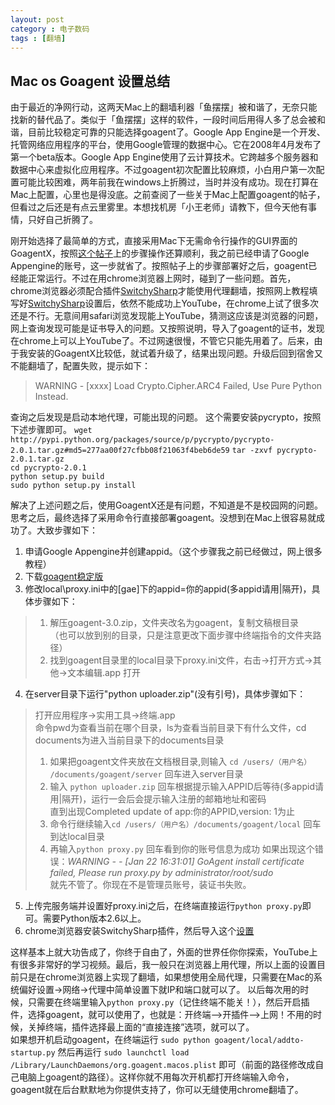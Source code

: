 ```yaml
---
layout: post
category : 电子数码
tags : [翻墙]
---
```


## Mac os Goagent 设置总结

由于最近的净网行动，这两天Mac上的翻墙利器「鱼摆摆」被和谐了，无奈只能找新的替代品了。类似于「鱼摆摆」这样的软件，一段时间后用得人多了总会被和谐，目前比较稳定可靠的只能选择goagent了。Google App Engine是一个开发、托管网络应用程序的平台，使用Google管理的数据中心。它在2008年4月发布了第一个beta版本。Google App Engine使用了云计算技术。它跨越多个服务器和数据中心来虚拟化应用程序。不过goagent初次配置比较麻烦，小白用户第一次配置可能比较困难，两年前我在windows上折腾过，当时并没有成功。现在打算在Mac上配置，心里也是得没底。之前查阅了一些关于Mac上配置goagent的帖子，但看过之后还是有点云里雾里。本想找机房「小王老师」请教下，但今天他有事情，只好自己折腾了。

刚开始选择了最简单的方式，直接采用Mac下无需命令行操作的GUI界面的GoagentX，按照[这个帖子](http://iaiai.iteye.com/blog/1608369)上的步骤操作还算顺利，我之前已经申请了Google Appengine的账号，这一步就省了。按照帖子上的步骤部署好之后，goagent已经能正常运行。不过在用chrome浏览器上网时，碰到了一些问题。首先，chrome浏览器必须配合插件[SwitchySharp](https://code.google.com/p/switchysharp/)才能使用代理翻墙，按照网上教程填写好[SwitchySharp](https://code.google.com/p/switchysharp/)设置后，依然不能成功上YouTube，在chrome上试了很多次还是不行。无意间用safari浏览发现能上YouTube，猜测这应该是浏览器的问题，网上查询发现可能是证书导入的问题。又按照说明，导入了goagent的证书，发现在chrome上可以上YouTube了。不过网速很慢，不管它只能先用着了。后来，由于我安装的GoagentX比较低，就试着升级了，结果出现问题。升级后回到宿舍又不能翻墙了，配置失败，提示如下：
> WARNING - [xxxx] Load Crypto.Cipher.ARC4 Failed, Use Pure Python Instead.

查询之后发现是启动本地代理，可能出现的问题。
这个需要安装pycrypto，按照下述步骤即可。
`wget http://pypi.python.org/packages/source/p/pycrypto/pycrypto-2.0.1.tar.gz#md5=277aa00f27cfbb08f21063f4beb6de59`
`tar -zxvf pycrypto-2.0.1.tar.gz`	
`cd pycrypto-2.0.1`		
`python setup.py build`		
`sudo python setup.py install`

解决了上述问题之后，使用GoagentX还是有问题，不知道是不是校园网的问题。思考之后，最终选择了采用命令行直接部署goagent。没想到在Mac上很容易就成功了。大致步骤如下：

1. 申请Google Appengine并创建appid。（这个步骤我之前已经做过，网上很多教程）	
2. 下载[goagent稳定版]( http://code.google.com/p/goagent/)  	
3.  修改local\proxy.ini中的[gae]下的appid=你的appid(多appid请用|隔开)，具体步骤如下：
> 1) 解压goagent-3.0.zip，文件夹改名为goagent，复制文稿根目录	
> （也可以放到别的目录，只是注意更改下面步骤中终端指令的文件夹路径）	
> 2) 找到goagent目录里的local目录下proxy.ini文件，右击->打开方式->其他->文本编辑.app 打开
	
4.  在server目录下运行"python uploader.zip"(没有引号)，具体步骤如下：
> 打开应用程序->实用工具->终端.app	
> 命令pwd为查看当前在哪个目录，ls为查看当前目录下有什么文件，cd documents为进入当前目录下的documents目录	
> 1) 如果把goagent文件夹放在文档根目录,则输入 `cd /users/（用户名） /documents/goagent/server` 回车进入server目录	
> 2) 输入 `python uploader.zip` 回车根据提示输入APPID后等待(多appid请用|隔开)，运行一会后会提示输入注册的邮箱地址和密码	
> 直到出现Completed update of app:你的APPID,version: 1为止	
> 3) 命令行继续输入`cd /users/（用户名）/documents/goagent/local` 回车到达local目录	
> 4) 再输入`python proxy.py` 回车看到你的账号信息为成功	
> 如果出现这个错误：*WARNING - - [Jan 22 16:31:01] GoAgent install certificate failed, Please run proxy.py by administrator/root/sudo*	
> 就先不管了。你现在不是管理员账号，装证书失败。

5. 上传完服务端并设置好proxy.ini之后，在终端直接运行`python proxy.py`即可。需要Python版本2.6以上。	
6. chrome浏览器安装SwitchySharp插件，然后导入这个[设置](http://goagent.googlecode.com/files/SwitchyOptions.bak)

这样基本上就大功告成了，你终于自由了，外面的世界任你你探索，YouTube上有很多非常好的学习视频。最后，我一般只在浏览器上用代理，所以上面的设置目前只是在chrome浏览器上实现了翻墙，如果想使用全局代理，只需要在Mac的系统偏好设置->网络->代理中简单设置下就IP和端口就可以了。	
以后每次用的时候，只需要在终端里输入`python proxy.py`（记住终端不能关！），然后开启插件，选择goagent，就可以使用了，也就是：开终端-->开插件-->上网！不用的时候，关掉终端，插件选择最上面的“直接连接”选项，就可以了。	
如果想开机启动goagent，在终端运行 `sudo python goagent/local/addto-startup.py` 然后再运行 `sudo launchctl load /Library/LaunchDaemons/org.goagent.macos.plist` 即可（前面的路径修改成自己电脑上goagent的路径）。这样你就不用每次开机都打开终端输入命令，goagent就在后台默默地为你提供支持了，你可以无缝使用chrome翻墙了。
